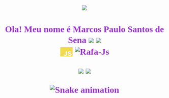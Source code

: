 <div align="center"> <img height="180em" src="https://capsule-render.vercel.app/api?type=waving&color=A020F0&height=180&section=header"/>

<h1 align="center"> <font color="9932CC"> <font face="times new roman"> Ola! Meu nome é Marcos Paulo Santos de Sena
  
  <img height="180em" src="https://github-readme-stats.vercel.app/api?username=MarcosPauloSenna&show_icons=true&theme=synthwave&include_all_commits=true&count_private=true"/>

  <img height="180em" src="https://github-readme-stats.vercel.app/api/top-langs/?username=MarcosPauloSenna&layout=compact&langs_count=7&theme=dracula"/>
  
</a>
  <br> <img align="center" alt="Rafa-Js" height="30" width="40" src="https://raw.githubusercontent.com/devicons/devicon/master/icons/javascript/javascript-plain.svg">

<img align="center" alt="Rafa-Js" height="30" width="40" src="https://cdn.jsdelivr.net/gh/devicons/devicon/icons/cucumber/cucumber-plain.svg">


<div>

  <a href = "mailto:msquinho@gmail.com"><img src="https://img.shields.io/badge/-Gmail-%23333?style=for-the-badge&logo=gmail&logoColor=white" target="_blank"></a>
  <a href="https://www.linkedin.com/in/marcos-paulo-santos-de-sena-294834254/" target="_blank"><img src="https://img.shields.io/badge/-LinkedIn-%230077B5?style=for-the-badge&logo=linkedin&logoColor=white" target="_blank"></a>

  ![Snake animation](https://github.com/MarcosPauloSenna/MarcosPauloSenna/blob/output/github-contribution-grid-snake.svg)

</div>
